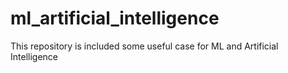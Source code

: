 # ml_artificial_intelligence
This repository is included some useful case for ML and Artificial Intelligence 
